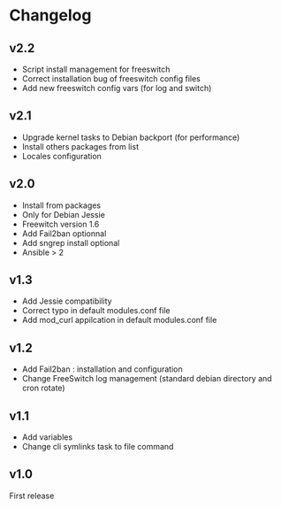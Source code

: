 Changelog
=========

v2.2
-----
- Script install management for freeswitch
- Correct installation bug of freeswitch config files
- Add new freeswitch config vars (for log and switch)

v2.1
-----
- Upgrade kernel tasks to Debian backport (for performance)
- Install others packages from list
- Locales configuration

v2.0
-----
- Install from packages
- Only for Debian Jessie
- Freewitch version 1.6
- Add Fail2ban optionnal
- Add sngrep install optional
- Ansible > 2

v1.3
----
- Add Jessie compatibility
- Correct typo in default modules.conf file
- Add mod_curl appilcation in default modules.conf file

v1.2
----
- Add Fail2ban : installation and configuration
- Change FreeSwitch log management (standard debian directory and cron rotate)

v1.1
----
- Add variables
- Change cli symlinks task to file command

v1.0
----
First release
